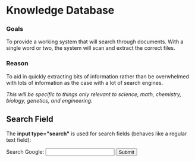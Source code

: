 <!DOCTYPE html>
<html>

<meta name="viewport" content="width=device-width, initial-scale=1.0"> 
<!--This will set the viewport of your page, which will give the browser instructions on how to control the page's dimensions and scaling.-->

<!-- <img src="img_girl.jpg" style="max-width:100%;height:auto;"> 
If the max-width property is set to 100%, the image will scale down if it has to, but never scale up to be larger than its original size -->

<head>
<h1>Knowledge Database</h1>
</head>

<body>

<h3>Goals</h3>
<p>To provide a working system that will search through documents. With a single word or two, the system will scan and extract the correct files.</p>

<h3>Reason</h3>
<p>To aid in quickly extracting bits of information rather than be overwhelmed with lots of information as the case with a lot of search engines.</p>

<p><i>This will be specific to things only relevant to science, math, chemistry, biology, genetics, and engineering. </i></p>

<h2>Search Field</h2>
<p>The <strong>input type="search"</strong> is used for search fields (behaves like a regular text field):</p>

<form action="/action_page.php">
  <label for="gsearch">Search Google:</label>
  <input type="search" id="gsearch" name="gsearch">
  <input type="submit" value="Submit">
</form>

</body>
</html>



